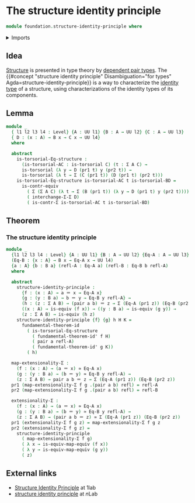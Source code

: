 # The structure identity principle

```agda
module foundation.structure-identity-principle where
```

<details><summary>Imports</summary>

```agda
open import foundation.dependent-pair-types
open import foundation.fundamental-theorem-of-identity-types
open import foundation.type-arithmetic-dependent-pair-types
open import foundation.universe-levels

open import foundation-core.contractible-types
open import foundation-core.equivalences
open import foundation-core.identity-types
open import foundation-core.torsorial-type-families
```

</details>

## Idea

[Structure](foundation.structure.md) is presented in type theory by
[dependent pair types](foundation.dependent-pair-types.md). The
{{#concept "structure identity principle" Disambiguation="for types" Agda=structure-identity-principle}}
is a way to characterize the [identity type](foundation-core.identity-types.md)
of a structure, using characterizations of the identity types of its components.

## Lemma

```agda
module _
  { l1 l2 l3 l4 : Level} {A : UU l1} {B : A → UU l2} {C : A → UU l3}
  { D : (x : A) → B x → C x → UU l4}
  where

  abstract
    is-torsorial-Eq-structure :
      (is-torsorial-AC : is-torsorial C) (t : Σ A C) →
      is-torsorial (λ y → D (pr1 t) y (pr2 t)) →
      is-torsorial (λ t → Σ (C (pr1 t)) (D (pr1 t) (pr2 t)))
    is-torsorial-Eq-structure is-torsorial-AC t is-torsorial-BD =
      is-contr-equiv
        ( Σ (Σ A C) (λ t → Σ (B (pr1 t)) (λ y → D (pr1 t) y (pr2 t))))
        ( interchange-Σ-Σ D)
        ( is-contr-Σ is-torsorial-AC t is-torsorial-BD)
```

## Theorem

### The structure identity principle

```agda
module _
  {l1 l2 l3 l4 : Level} {A : UU l1} {B : A → UU l2} {Eq-A : A → UU l3}
  (Eq-B : {x : A} → B x → Eq-A x → UU l4)
  {a : A} {b : B a} (refl-A : Eq-A a) (refl-B : Eq-B b refl-A)
  where

  abstract
    structure-identity-principle :
      {f : (x : A) → a ＝ x → Eq-A x}
      {g : (y : B a) → b ＝ y → Eq-B y refl-A} →
      (h : (z : Σ A B) → (pair a b) ＝ z → Σ (Eq-A (pr1 z)) (Eq-B (pr2 z))) →
      ((x : A) → is-equiv (f x)) → ((y : B a) → is-equiv (g y)) →
      (z : Σ A B) → is-equiv (h z)
    structure-identity-principle {f} {g} h H K =
      fundamental-theorem-id
        ( is-torsorial-Eq-structure
          ( fundamental-theorem-id' f H)
          ( pair a refl-A)
          ( fundamental-theorem-id' g K))
        ( h)

  map-extensionality-Σ :
    (f : (x : A) → (a ＝ x) ≃ Eq-A x)
    (g : (y : B a) → (b ＝ y) ≃ Eq-B y refl-A) →
    (z : Σ A B) → pair a b ＝ z → Σ (Eq-A (pr1 z)) (Eq-B (pr2 z))
  pr1 (map-extensionality-Σ f g .(pair a b) refl) = refl-A
  pr2 (map-extensionality-Σ f g .(pair a b) refl) = refl-B

  extensionality-Σ :
    (f : (x : A) → (a ＝ x) ≃ Eq-A x)
    (g : (y : B a) → (b ＝ y) ≃ Eq-B y refl-A) →
    (z : Σ A B) → (pair a b ＝ z) ≃ Σ (Eq-A (pr1 z)) (Eq-B (pr2 z))
  pr1 (extensionality-Σ f g z) = map-extensionality-Σ f g z
  pr2 (extensionality-Σ f g z) =
    structure-identity-principle
      ( map-extensionality-Σ f g)
      ( λ x → is-equiv-map-equiv (f x))
      ( λ y → is-equiv-map-equiv (g y))
      ( z)
```

## External links

- [Structure Identity Principle](https://1lab.dev/1Lab.Univalence.SIP.html) at
  1lab
- [structure identity principle](https://ncatlab.org/nlab/show/structure+identity+principle)
  at $n$Lab
